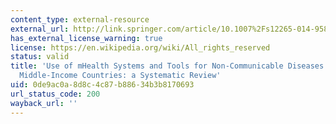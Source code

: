 ```yaml
---
content_type: external-resource
external_url: http://link.springer.com/article/10.1007%2Fs12265-014-9581-5
has_external_license_warning: true
license: https://en.wikipedia.org/wiki/All_rights_reserved
status: valid
title: 'Use of mHealth Systems and Tools for Non-Communicable Diseases in Low- and
  Middle-Income Countries: a Systematic Review'
uid: 0de9ac0a-8d8c-4c87-b886-34b3b8170693
url_status_code: 200
wayback_url: ''
---
```

